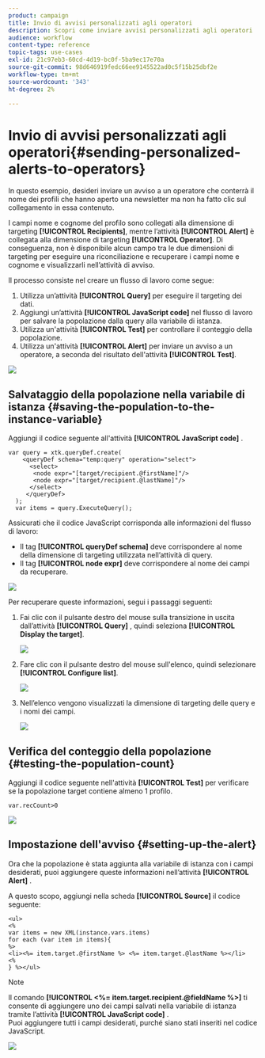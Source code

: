 ```yaml
---
product: campaign
title: Invio di avvisi personalizzati agli operatori
description: Scopri come inviare avvisi personalizzati agli operatori
audience: workflow
content-type: reference
topic-tags: use-cases
exl-id: 21c97eb3-60cd-4d19-bc0f-5ba9ec17e70a
source-git-commit: 98d646919fedc66ee9145522ad0c5f15b25dbf2e
workflow-type: tm+mt
source-wordcount: '343'
ht-degree: 2%

---
```


# Invio di avvisi personalizzati agli operatori{#sending-personalized-alerts-to-operators}

In questo esempio, desideri inviare un avviso a un operatore che conterrà il nome dei profili che hanno aperto una newsletter ma non ha fatto clic sul collegamento in essa contenuto.

I campi nome e cognome del profilo sono collegati alla dimensione di targeting **[!UICONTROL Recipients]**, mentre l’attività **[!UICONTROL Alert]** è collegata alla dimensione di targeting **[!UICONTROL Operator]**. Di conseguenza, non è disponibile alcun campo tra le due dimensioni di targeting per eseguire una riconciliazione e recuperare i campi nome e cognome e visualizzarli nell’attività di avviso.

Il processo consiste nel creare un flusso di lavoro come segue:

1. Utilizza un’attività **[!UICONTROL Query]** per eseguire il targeting dei dati.
1. Aggiungi un’attività **[!UICONTROL JavaScript code]** nel flusso di lavoro per salvare la popolazione dalla query alla variabile di istanza.
1. Utilizza un&#39;attività **[!UICONTROL Test]** per controllare il conteggio della popolazione.
1. Utilizza un&#39;attività **[!UICONTROL Alert]** per inviare un avviso a un operatore, a seconda del risultato dell&#39;attività **[!UICONTROL Test]**.

![](assets/uc_operator_1.png)

## Salvataggio della popolazione nella variabile di istanza {#saving-the-population-to-the-instance-variable}

Aggiungi il codice seguente all&#39;attività **[!UICONTROL JavaScript code]** .

```
var query = xtk.queryDef.create(  
    <queryDef schema="temp:query" operation="select">  
      <select>  
       <node expr="[target/recipient.@firstName]"/>  
       <node expr="[target/recipient.@lastName]"/>  
      </select>  
     </queryDef>  
  );  
  var items = query.ExecuteQuery();
```

Assicurati che il codice JavaScript corrisponda alle informazioni del flusso di lavoro:

* Il tag **[!UICONTROL queryDef schema]** deve corrispondere al nome della dimensione di targeting utilizzata nell’attività di query.
* Il tag **[!UICONTROL node expr]** deve corrispondere al nome dei campi da recuperare.

![](assets/uc_operator_3.png)

Per recuperare queste informazioni, segui i passaggi seguenti:

1. Fai clic con il pulsante destro del mouse sulla transizione in uscita dall’attività **[!UICONTROL Query]** , quindi seleziona **[!UICONTROL Display the target]**.

   ![](assets/uc_operator_4.png)

1. Fare clic con il pulsante destro del mouse sull&#39;elenco, quindi selezionare **[!UICONTROL Configure list]**.

   ![](assets/uc_operator_5.png)

1. Nell’elenco vengono visualizzati la dimensione di targeting delle query e i nomi dei campi.

   ![](assets/uc_operator_6.png)

## Verifica del conteggio della popolazione {#testing-the-population-count}

Aggiungi il codice seguente nell&#39;attività **[!UICONTROL Test]** per verificare se la popolazione target contiene almeno 1 profilo.

```
var.recCount>0
```

![](assets/uc_operator_7.png)

## Impostazione dell&#39;avviso {#setting-up-the-alert}

Ora che la popolazione è stata aggiunta alla variabile di istanza con i campi desiderati, puoi aggiungere queste informazioni nell’attività **[!UICONTROL Alert]** .

A questo scopo, aggiungi nella scheda **[!UICONTROL Source]** il codice seguente:

```
<ul>
<%
var items = new XML(instance.vars.items)
for each (var item in items){
%>
<li><%= item.target.@firstName %> <%= item.target.@lastName %></li>
<%
} %></ul>
```

>[!NOTE]
>
>Il comando **[!UICONTROL <%= item.target.recipient.@fieldName %>]** ti consente di aggiungere uno dei campi salvati nella variabile di istanza tramite l’attività **[!UICONTROL JavaScript code]** .\
>Puoi aggiungere tutti i campi desiderati, purché siano stati inseriti nel codice JavaScript.

![](assets/uc_operator_8.png)
